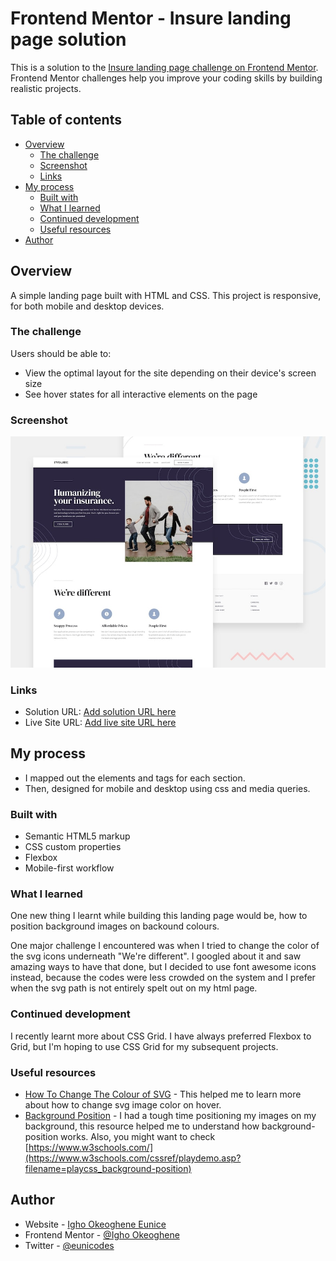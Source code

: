 # Frontend Mentor - Insure landing page solution

This is a solution to the [Insure landing page challenge on Frontend Mentor](https://www.frontendmentor.io/challenges/insure-landing-page-uTU68JV8). Frontend Mentor challenges help you improve your coding skills by building realistic projects. 

## Table of contents

- [Overview](#overview)
  - [The challenge](#the-challenge)
  - [Screenshot](#screenshot)
  - [Links](#links)
- [My process](#my-process)
  - [Built with](#built-with)
  - [What I learned](#what-i-learned)
  - [Continued development](#continued-development)
  - [Useful resources](#useful-resources)
- [Author](#author)


## Overview
A simple landing page built with HTML and CSS. This project is responsive, for both mobile and desktop devices.
### The challenge

Users should be able to:

- View the optimal layout for the site depending on their device's screen size
- See hover states for all interactive elements on the page

### Screenshot

![](./design/desktop-preview.jpg)

### Links

- Solution URL: [Add solution URL here](https://your-solution-url.com)
- Live Site URL: [Add live site URL here](https://your-live-site-url.com)

## My process
- I mapped out the elements and tags for each section.
- Then, designed for mobile and desktop using css and media queries.
### Built with

- Semantic HTML5 markup
- CSS custom properties
- Flexbox
- Mobile-first workflow

### What I learned

One new thing I learnt while building this landing page would be, how to position background images on backound colours.

One major challenge I encountered was when I tried to change the color of the svg icons underneath "We're different". I googled about it and saw amazing ways to have that done, but I decided to use font awesome icons instead, because the codes were less crowded on the system and I prefer when the svg path is not entirely spelt out on my html page.


### Continued development

I recently learnt more about CSS Grid. I have always preferred Flexbox to Grid, but I'm hoping to use CSS Grid for my subsequent projects.

### Useful resources

- [How To Change The Colour of SVG](https://css-tricks.com/change-color-of-svg-on-hover/) - This helped me to learn more about how to change svg image color on hover.
- [Background Position](https://css-tricks.com/almanac/properties/b/background-position/) - I had a tough time positioning my images on my background, this resource helped me to understand how background-position works. Also, you might want to check [https://www.w3schools.com/](https://www.w3schools.com/cssref/playdemo.asp?filename=playcss_background-position)

## Author

- Website - [Igho Okeoghene Eunice](https://igho-okeoghene.github.io/Eunice-Portfolio/)
- Frontend Mentor - [@Igho Okeoghene](https://www.frontendmentor.io/profile/Igho-Okeoghene)
- Twitter - [@eunicodes](https://twitter.com/eunicodes)


